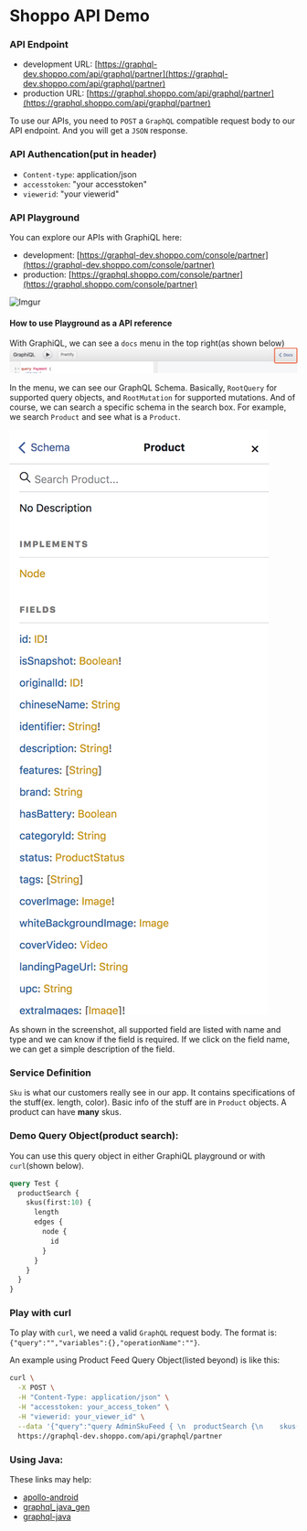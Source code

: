 # Shoppo API Demo

### API Endpoint

* development URL: [https://graphql-dev.shoppo.com/api/graphql/partner](https://graphql-dev.shoppo.com/api/graphql/partner)
* production URL: [https://graphql.shoppo.com/api/graphql/partner](https://graphql.shoppo.com/api/graphql/partner)

To use our APIs, you need to `POST` a `GraphQL` compatible request body to our API endpoint. And you will get a `JSON` response.

### API Authencation(put in header)
- `Content-type`: application/json
- `accesstoken`: "your accesstoken"
- `viewerid`: "your viewerid"

### API Playground
You can explore our APIs with GraphiQL here:
* development: [https://graphql-dev.shoppo.com/console/partner](https://graphql-dev.shoppo.com/console/partner)
* production: [https://graphql.shoppo.com/console/partner](https://graphql.shoppo.com/console/partner)

![Imgur](https://i.imgur.com/zPnHrog.png)

#### How to use Playground as a API reference
With GraphiQL, we can see a `docs` menu in the top right(as shown below)
![GraphiQLDocs](./imgs/graphiql_docs.png)

In the menu, we can see our GraphQL Schema. Basically, `RootQuery` for supported query objects, and `RootMutation` for supported mutations. And of course, we can search a specific schema in the search box. For example, we search `Product` and see what is a `Product`.

![GraphiQLProduct](./imgs/graphiql_product.png)

As shown in the screenshot, all supported field are listed with name and type and we can know if the field is required. If we click on the field name, we can get a simple description of the field.

### Service Definition
`Sku` is what our customers really see in our app. It contains specifications of the stuff(ex. length, color). Basic info of the stuff are in `Product` objects. A product can have **many** skus.

### Demo Query Object(product search):

You can use this query object in either GraphiQL playground or with `curl`(shown below).

```graphql
query Test {
  productSearch {
    skus(first:10) {
      length
      edges {
        node {
          id
        }
      }
    }
  }
}
```

### Play with curl

To play with `curl`, we need a valid `GraphQL` request body. The format is: `{"query":"","variables":{},"operationName":""}`.

An example using Product Feed Query Object(listed beyond) is like this:

```bash
curl \
  -X POST \
  -H "Content-Type: application/json" \
  -H "accesstoken: your_access_token" \
  -H "viewerid: your_viewer_id" \
  --data '{"query":"query AdminSkuFeed { \n  productSearch {\n    skus(first:10) {\n      length\n      edges {\n        node {\n          id\n        }\n      }\n    }\n  }\n}\n","variables":{"mode":"feed","boostOverrides":[],"first":24,"after":""},"operationName":"AdminSkuFeed"}' \
  https://graphql-dev.shoppo.com/api/graphql/partner
```

### Using Java:

These links may help:

* [apollo-android](https://github.com/apollographql/apollo-android)
* [graphql_java_gen](https://github.com/Shopify/graphql_java_gen)
* [graphql-java](https://github.com/graphql-java/graphql-java)
